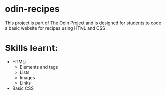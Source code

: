 # odin-recipes
This project is part of The Odin Project and is designed  for students to code a basic website for recipes using HTML and CSS .

# Skills learnt: 
* HTML:
  * Elements and tags
  * Lists
  * Images
  * Links
* Basic CSS

